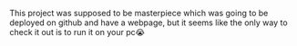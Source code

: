 This project was supposed to be masterpiece which was going to be deployed on github and have a webpage, but it seems like the only way to check it out is to run it on your pc😭
